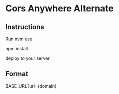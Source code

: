 # Cors Anywhere Alternate

## Instructions

Run nvm use

npm install

deploy to your server

## Format

BASE_URL?url={domain}